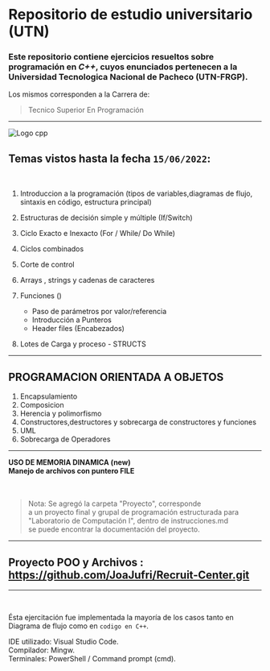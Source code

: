 <br>

# **Repositorio de estudio universitario (UTN)**<br>

### Este repositorio contiene ejercicios resueltos sobre programación en  *C++*, cuyos enunciados pertenecen a la Universidad Tecnologica Nacional de Pacheco (UTN-FRGP).
Los mismos corresponden a la Carrera de: 
> Tecnico Superior En Programación

_______________________________________________________  
 
![Logo cpp](https://monsalma.net/wp-content/uploads/2022/01/cpp_programming_language.png "Logo cpp")


## Temas vistos hasta la fecha `15/06/2022`:

<br>

1.  Introduccion a la programación (tipos de variables,diagramas de flujo, sintaxis en código, estructura principal)

2. Estructuras de decisión simple y múltiple (If/Switch)

3. Ciclo Exacto e Inexacto (For / While/ Do While)

4. Ciclos combinados

5. Corte de control

6. Arrays , strings y cadenas de caracteres

7. Funciones ()
    * Paso de parámetros por valor/referencia
    * Introducción a Punteros
    * Header files (Encabezados)  
  
  
8. Lotes de Carga y proceso - STRUCTS  
________________________
## **PROGRAMACION ORIENTADA A OBJETOS**
1. Encapsulamiento
2. Composicion
3. Herencia y polimorfismo
4. Constructores,destructores y sobrecarga de constructores y funciones
5. UML
6. Sobrecarga de Operadores
_______________________
**USO DE MEMORIA DINAMICA (new)**
<br>
**Manejo de archivos con puntero FILE**
<br>  
<br>  

> Nota: Se agregó la carpeta "Proyecto", corresponde  
> a un proyecto final y grupal de programación estructurada para  
> "Laboratorio de Computación I", dentro de instrucciones.md  
> se puede encontrar la documentación del proyecto.

---
## Proyecto POO y Archivos : https://github.com/JoaJufri/Recruit-Center.git
---
<br>

Ésta ejercitación fue implementada la mayoría de los casos tanto en Diagrama de flujo como en `codigo en C++`.  

IDE utilizado: Visual Studio Code.  
Compilador: Mingw.  
Terminales: PowerShell / Command prompt (cmd).  

